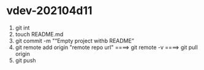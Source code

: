 # vdev-202104d11

1. git int
2. touch README.md
3. git commit -m "“Empty project withb README”
4. git remote add origin "remote repo url" ====> git remote -v ====> git pull origin
5. git push
